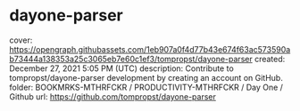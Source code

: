 # dayone-parser

cover: https://opengraph.githubassets.com/1eb907a0f4d77b43e674f63ac573590ab73444a138353a25c3065eb7e60c1ef3/tompropst/dayone-parser
created: December 27, 2021 5:05 PM (UTC)
description: Contribute to tompropst/dayone-parser development by creating an account on GitHub.
folder: BOOKMRKS-MTHRFCKR / PRODUCTIVITY-MTHRFCKR / Day One / Github
url: https://github.com/tompropst/dayone-parser